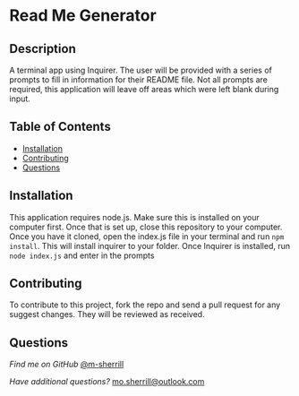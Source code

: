 
  # Read Me Generator
  
  ## Description

A terminal app using Inquirer. The user will be provided with a series of prompts to fill in information for their README file. Not all prompts are required, this application will leave off areas which were left blank during input.

## Table of Contents 
 
- [Installation](#installation)
- [Contributing](#contributing)
- [Questions](#questions)
## Installation

This application requires node.js. Make sure this is installed on your computer first. Once that is set up, close this repository to your computer. Once you have it cloned, open the index.js file in your terminal and run ```npm install```. This will install inquirer to your folder. Once Inquirer is installed, run ```node index.js``` and enter in the prompts

## Contributing
  
To contribute to this project, fork the repo and send a pull request for any suggest changes. They will be reviewed as received.
      
## Questions

*Find me on GitHub* [@m-sherrill](https://github.com/m-sherrill)

*Have additional questions?* mo.sherrill@outlook.com
